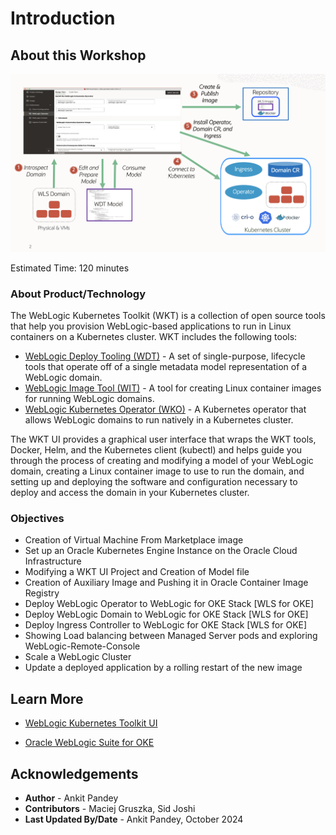 # Introduction

## About this Workshop



![Lab flow](images/lab-flow.png)

Estimated Time: 120 minutes

### About Product/Technology

The WebLogic Kubernetes Toolkit (WKT) is a collection of open source tools that help you provision WebLogic-based applications to run in Linux containers on a Kubernetes cluster. WKT includes the following tools:<br>

* [WebLogic Deploy Tooling (WDT)](https://github.com/oracle/weblogic-deploy-tooling) - A set of single-purpose, lifecycle tools that operate off of a single metadata model representation of a WebLogic domain.
* [WebLogic Image Tool (WIT)](https://github.com/oracle/weblogic-image-tool) - A tool for creating Linux container images for running WebLogic domains.
* [WebLogic Kubernetes Operator (WKO)](https://github.com/oracle/weblogic-kubernetes-operator) - A Kubernetes operator that allows WebLogic domains to run natively in a Kubernetes cluster.

The WKT UI provides a graphical user interface that wraps the WKT tools, Docker, Helm, and the Kubernetes client (kubectl) and helps guide you through the process of creating and modifying a model of your WebLogic domain, creating a Linux container image to use to run the domain, and setting up and deploying the software and configuration necessary to deploy and access the domain in your Kubernetes cluster.


### Objectives

* Creation of Virtual Machine From Marketplace image
* Set up an Oracle Kubernetes Engine Instance on the Oracle Cloud Infrastructure
* Modifying a WKT UI Project and Creation of Model file
* Creation of Auxiliary Image and Pushing it in Oracle Container Image Registry
* Deploy WebLogic Operator to WebLogic for OKE Stack [WLS for OKE]
* Deploy WebLogic Domain to WebLogic for OKE Stack [WLS for OKE]
* Deploy Ingress Controller to WebLogic for OKE Stack [WLS for OKE]
* Showing Load balancing between Managed Server pods and exploring WebLogic-Remote-Console
* Scale a WebLogic Cluster
* Update a deployed application by a rolling restart of the new image

           

## Learn More

* [WebLogic Kubernetes Toolkit UI](https://oracle.github.io/weblogic-toolkit-ui/)

* [Oracle WebLogic Suite for OKE](https://docs.oracle.com/en/cloud/paas/weblogic-container/user/oracle-weblogic-server-oke.html)

## Acknowledgements

* **Author** -  Ankit Pandey
* **Contributors** - Maciej Gruszka, Sid Joshi
* **Last Updated By/Date** - Ankit Pandey, October 2024